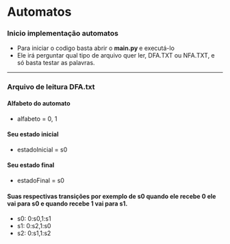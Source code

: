 # Automatos

### Inicio implementação automatos

* Para iniciar o codigo basta abrir o <strong> main.py </strong> e executá-lo
* Ele irá perguntar qual tipo de arquivo quer ler, DFA.TXT ou NFA.TXT, e só basta testar as palavras. 

-----------------------
### Arquivo de leitura DFA.txt

#### Alfabeto do automato
* alfabeto = 0, 1
#### Seu estado inicial
* estadoInicial = s0
#### Seu estado final
* estadoFinal = s0
#### Suas respectivas transições por exemplo de s0 quando ele recebe 0 ele vai para s0 e quando recebe 1 vai para s1. 
* s0: 0:s0,1:s1
* s1: 0:s2,1:s0 
* s2: 0:s1,1:s2 
